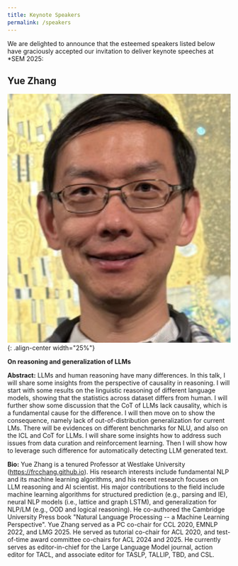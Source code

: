 ```yaml
---
title: Keynote Speakers
permalink: /speakers
---
```


We are delighted to announce that the esteemed speakers listed below have graciously accepted our invitation to deliver keynote speeches at *SEM 2025:

## Yue Zhang

![](/assets/images/yue-zhang.png){: .align-center width="25%"}

**On reasoning and generalization of LLMs**

**Abstract:** LLMs and human reasoning have many differences. In this talk, I will share some insights from the perspective of causality in reasoning. I will start with some results on the linguistic reasoning of different language models, showing that the statistics across dataset differs from human. I will further show some discussion that the CoT of LLMs lack causality, which is a fundamental cause for the difference. I will then move on to show the consequence, namely lack of out-of-distribution generalization for current LMs. There will be evidences on different benchmarks for NLU, and also on the ICL and CoT for LLMs. I will share some insights how to address such issues from data curation and reinforcement learning. Then I will show how to leverage such difference for automatically detecting LLM generated text.

**Bio:** Yue Zhang is a tenured Professor at Westlake University (<https://frcchang.github.io>). His research interests include fundamental NLP and its machine learning algorithms, and his recent research focuses on LLM reasoning and AI scientist. His major contributions to the field include machine learning algorithms for structured prediction (e.g., parsing and IE), neural NLP models (i.e., lattice and graph LSTM), and generalization for NLP/LM (e.g., OOD and logical reasoning). He co-authored the Cambridge University Press book "Natural Language Processing -- a Machine Learning Perspective". Yue Zhang served as a PC co-chair for CCL 2020, EMNLP 2022, and LMG 2025. He served as tutorial co-chair for ACL 2020, and test-of-time award committee co-chairs for ACL 2024 and 2025. He currently serves as editor-in-chief for the Large Language Model journal, action editor for TACL, and associate editor for TASLP, TALLIP, TBD, and CSL.
